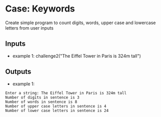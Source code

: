 # Case: Keywords
Create simple program to count digits, words, upper case and lowercase letters from user inputs
## Inputs
 - example 1:
challenge2("The Eiffel Tower in Paris is 324m tall")
## Outputs
 - example 1:
```
Enter a string: The Eiffel Tower in Paris is 324m tall
Number of digits in sentence is 3
Number of words in sentence is 8
Number of upper case letters in sentence is 4
Number of lower case letters in sentence is 24
```